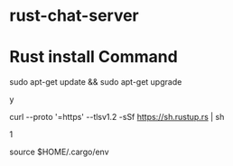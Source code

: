 # rust-chat-server


# Rust install Command 

sudo apt-get update && sudo apt-get upgrade

y

curl --proto '=https' --tlsv1.2 -sSf https://sh.rustup.rs | sh

1

source $HOME/.cargo/env